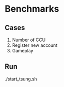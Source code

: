 # Benchmarks

## Cases

1. Number of CCU
2. Register new account
3. Gameplay

## Run

./start_tsung.sh